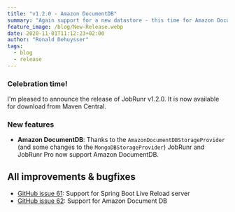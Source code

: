 ```yaml
---
title: "v1.2.0 - Amazon DocumentDB"
summary: "Again support for a new datastore - this time for Amazon DocumentDB!"
feature_image: /blog/New-Release.webp
date: 2020-11-01T11:12:23+02:00
author: "Ronald Dehuysser"
tags:
  - blog
  - release
---
```

### Celebration time!
I'm pleased to announce the release of JobRunr v1.2.0. It is now available for download from Maven Central.

### New features
- __Amazon DocumentDB__: Thanks to the `AmazonDocumentDBStorageProvider` (and some changes to the `MongoDBStorageProvider`) JobRunr and JobRunr Pro now support Amazon DocumentDB.

## All improvements & bugfixes
- [GitHub issue 61](https://github.com/jobrunr/jobrunr/issues/61): Support for Spring Boot Live Reload server
- [GitHub issue 62](https://github.com/jobrunr/jobrunr/issues/62): Support for Amazon Document DB